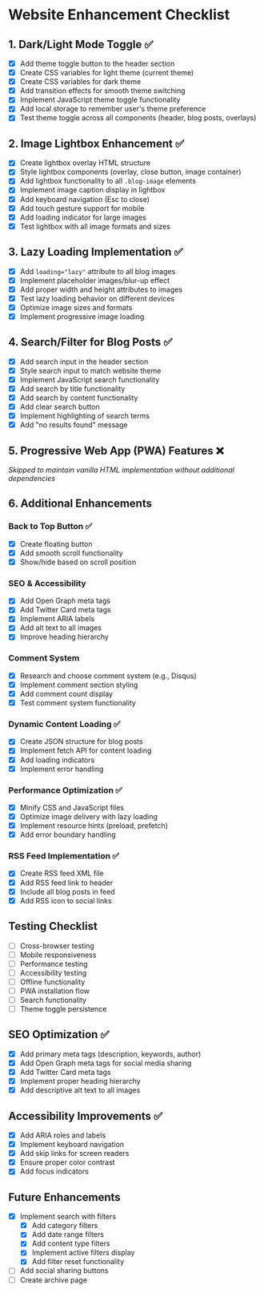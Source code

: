 # Website Enhancement Checklist

## 1. Dark/Light Mode Toggle ✅
- [x] Add theme toggle button to the header section
- [x] Create CSS variables for light theme (current theme)
- [x] Create CSS variables for dark theme
- [x] Add transition effects for smooth theme switching
- [x] Implement JavaScript theme toggle functionality
- [x] Add local storage to remember user's theme preference
- [x] Test theme toggle across all components (header, blog posts, overlays)

## 2. Image Lightbox Enhancement ✅
- [x] Create lightbox overlay HTML structure
- [x] Style lightbox components (overlay, close button, image container)
- [x] Add lightbox functionality to all `.blog-image` elements
- [x] Implement image caption display in lightbox
- [x] Add keyboard navigation (Esc to close)
- [x] Add touch gesture support for mobile
- [x] Add loading indicator for large images
- [x] Test lightbox with all image formats and sizes

## 3. Lazy Loading Implementation ✅
- [x] Add `loading="lazy"` attribute to all blog images
- [x] Implement placeholder images/blur-up effect
- [x] Add proper width and height attributes to images
- [x] Test lazy loading behavior on different devices
- [x] Optimize image sizes and formats
- [x] Implement progressive image loading

## 4. Search/Filter for Blog Posts ✅
- [x] Add search input in the header section
- [x] Style search input to match website theme
- [x] Implement JavaScript search functionality
- [x] Add search by title functionality
- [x] Add search by content functionality
- [x] Add clear search button
- [x] Implement highlighting of search terms
- [x] Add "no results found" message

## 5. Progressive Web App (PWA) Features ❌
*Skipped to maintain vanilla HTML implementation without additional dependencies*

## 6. Additional Enhancements

### Back to Top Button ✅
- [x] Create floating button
- [x] Add smooth scroll functionality
- [x] Show/hide based on scroll position

### SEO & Accessibility
- [x] Add Open Graph meta tags
- [x] Add Twitter Card meta tags
- [x] Implement ARIA labels
- [x] Add alt text to all images
- [x] Improve heading hierarchy

### Comment System
- [x] Research and choose comment system (e.g., Disqus)
- [x] Implement comment section styling
- [x] Add comment count display
- [x] Test comment system functionality

### Dynamic Content Loading ✅
- [x] Create JSON structure for blog posts
- [x] Implement fetch API for content loading
- [x] Add loading indicators
- [x] Implement error handling

### Performance Optimization ✅
- [x] Minify CSS and JavaScript files
- [x] Optimize image delivery with lazy loading
- [x] Implement resource hints (preload, prefetch)
- [x] Add error boundary handling

### RSS Feed Implementation ✅
- [x] Create RSS feed XML file
- [x] Add RSS feed link to header
- [x] Include all blog posts in feed
- [x] Add RSS icon to social links

## Testing Checklist
- [ ] Cross-browser testing
- [ ] Mobile responsiveness
- [ ] Performance testing
- [ ] Accessibility testing
- [ ] Offline functionality
- [ ] PWA installation flow
- [ ] Search functionality
- [ ] Theme toggle persistence

## SEO Optimization ✅
- [x] Add primary meta tags (description, keywords, author)
- [x] Add Open Graph meta tags for social media sharing
- [x] Add Twitter Card meta tags
- [x] Implement proper heading hierarchy
- [x] Add descriptive alt text to all images

## Accessibility Improvements ✅
- [x] Add ARIA roles and labels
- [x] Implement keyboard navigation
- [x] Add skip links for screen readers
- [x] Ensure proper color contrast
- [x] Add focus indicators

## Future Enhancements
- [x] Implement search with filters
  - [x] Add category filters
  - [x] Add date range filters
  - [x] Add content type filters
  - [x] Implement active filters display
  - [x] Add filter reset functionality
- [ ] Add social sharing buttons
- [ ] Create archive page 